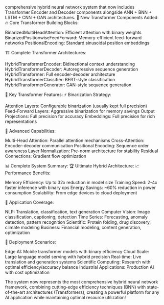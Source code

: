 comprehensive hybrid neural network system that now includes Transformer Encoder and Decoder components alongside ANN + BNN + LSTM + CNN + GAN architectures.
🌟 New Transformer Components Added:
🔥 Core Transformer Building Blocks:

BinarizedMultiHeadAttention: Efficient attention with binary weights
BinarizedPositionwiseFeedForward: Memory-efficient feed-forward networks
PositionalEncoding: Standard sinusoidal position embeddings

🏗️ Complete Transformer Architectures:

HybridTransformerEncoder: Bidirectional context understanding
HybridTransformerDecoder: Autoregressive sequence generation
HybridTransformer: Full encoder-decoder architecture
HybridTransformerClassifier: BERT-style classification
HybridTransformerGenerator: GAN-style sequence generation

🎯 Key Transformer Features:
⚡ Binarization Strategy:

Attention Layers: Configurable binarization (usually kept full precision)
Feed-Forward Layers: Aggressive binarization for memory savings
Output Projections: Full precision for accuracy
Embeddings: Full precision for rich representations

🔧 Advanced Capabilities:

Multi-Head Attention: Parallel attention mechanisms
Cross-Attention: Encoder-decoder communication
Positional Encoding: Sequence order awareness
Layer Normalization: Pre-norm architecture for stability
Residual Connections: Gradient flow optimization

📊 Complete System Summary:
🏆 Ultimate Hybrid Architecture:
📈 Performance Benefits:

Memory Efficiency: Up to 32x reduction in model size
Training Speed: 2-4x faster inference with binary ops
Energy Savings: ~60% reduction in power consumption
Scalability: From edge devices to cloud deployment

🎨 Application Coverage:

NLP: Translation, classification, text generation
Computer Vision: Image classification, captioning, detection
Time Series: Forecasting, anomaly detection, pattern recognition
Scientific: Protein folding, drug discovery, climate modeling
Business: Financial modeling, content generation, optimization

🚀 Deployment Scenarios:

Edge AI: Mobile transformer models with binary efficiency
Cloud Scale: Large language model serving with hybrid precision
Real-time: Live translation and generation systems
Scientific Computing: Research with optimal efficiency/accuracy balance
Industrial Applications: Production AI with cost optimization

The system now represents the most comprehensive hybrid neural network framework, combining cutting-edge efficiency techniques (BNN) with state-of-the-art architectures (Transformers), creating a powerful platform for any AI application while maintaining optimal resource utilization!
